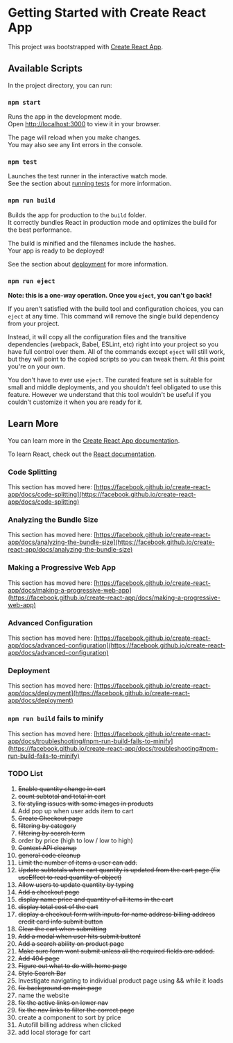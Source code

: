 # Getting Started with Create React App

This project was bootstrapped with [Create React App](https://github.com/facebook/create-react-app).

## Available Scripts

In the project directory, you can run:

### `npm start`

Runs the app in the development mode.\
Open [http://localhost:3000](http://localhost:3000) to view it in your browser.

The page will reload when you make changes.\
You may also see any lint errors in the console.

### `npm test`

Launches the test runner in the interactive watch mode.\
See the section about [running tests](https://facebook.github.io/create-react-app/docs/running-tests) for more information.

### `npm run build`

Builds the app for production to the `build` folder.\
It correctly bundles React in production mode and optimizes the build for the best performance.

The build is minified and the filenames include the hashes.\
Your app is ready to be deployed!

See the section about [deployment](https://facebook.github.io/create-react-app/docs/deployment) for more information.

### `npm run eject`

**Note: this is a one-way operation. Once you `eject`, you can't go back!**

If you aren't satisfied with the build tool and configuration choices, you can `eject` at any time. This command will remove the single build dependency from your project.

Instead, it will copy all the configuration files and the transitive dependencies (webpack, Babel, ESLint, etc) right into your project so you have full control over them. All of the commands except `eject` will still work, but they will point to the copied scripts so you can tweak them. At this point you're on your own.

You don't have to ever use `eject`. The curated feature set is suitable for small and middle deployments, and you shouldn't feel obligated to use this feature. However we understand that this tool wouldn't be useful if you couldn't customize it when you are ready for it.

## Learn More

You can learn more in the [Create React App documentation](https://facebook.github.io/create-react-app/docs/getting-started).

To learn React, check out the [React documentation](https://reactjs.org/).

### Code Splitting

This section has moved here: [https://facebook.github.io/create-react-app/docs/code-splitting](https://facebook.github.io/create-react-app/docs/code-splitting)

### Analyzing the Bundle Size

This section has moved here: [https://facebook.github.io/create-react-app/docs/analyzing-the-bundle-size](https://facebook.github.io/create-react-app/docs/analyzing-the-bundle-size)

### Making a Progressive Web App

This section has moved here: [https://facebook.github.io/create-react-app/docs/making-a-progressive-web-app](https://facebook.github.io/create-react-app/docs/making-a-progressive-web-app)

### Advanced Configuration

This section has moved here: [https://facebook.github.io/create-react-app/docs/advanced-configuration](https://facebook.github.io/create-react-app/docs/advanced-configuration)

### Deployment

This section has moved here: [https://facebook.github.io/create-react-app/docs/deployment](https://facebook.github.io/create-react-app/docs/deployment)

### `npm run build` fails to minify

This section has moved here: [https://facebook.github.io/create-react-app/docs/troubleshooting#npm-run-build-fails-to-minify](https://facebook.github.io/create-react-app/docs/troubleshooting#npm-run-build-fails-to-minify)

### TODO List

1. ~~Enable quantity change in cart~~
2. ~~count subtotal and total in cart~~
3. ~~fix styling issues with some images in products~~
4. Add pop up when user adds item to cart
5. ~~Create Checkout page~~
6. ~~filtering by category~~
7. ~~filtering by search term~~
8. order by price (high to low / low to high)
9. ~~Context API cleanup~~
10. ~~general code cleanup~~
11. ~~Limit the number of items a user can add.~~
12. ~~Update subtotals when cart quantity is updated from the cart page (fix useEffect to read quantity of object)~~
13. ~~Allow users to update quantity by typing~~
14. ~~Add a checkout page~~
15. ~~display name price and quantity of all items in the cart~~
16. ~~display total cost of the cart~~
17. ~~display a checkout form with inputs for name address billing address credit card info submit button~~
18. ~~Clear the cart when submitting~~
19. ~~Add a modal when user hits submit button!~~
20. ~~Add a search ability on product page~~
21. ~~Make sure form wont submit unless all the required fields are added.~~
22. ~~Add 404 page~~
23. ~~Figure out what to do with home page~~
24. ~~Style Search Bar~~
25. Investigate navigating to individual product page using && while it loads
26. ~~fix background on main page~~
27. name the website
28. ~~fix the active links on lower nav~~
29. ~~fix the nav links to filter the correct page~~
30. create a component to sort by price
31. Autofill billing address when clicked
32. add local storage for cart

